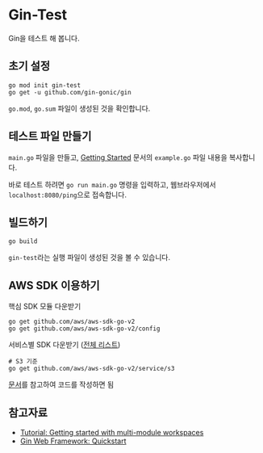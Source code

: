 # Gin-Test

Gin을 테스트 해 봅니다. 

## 초기 설정

```shell
go mod init gin-test
go get -u github.com/gin-gonic/gin
```

`go.mod`, `go.sum` 파일이 생성된 것을 확인합니다. 

## 테스트 파일 만들기 

`main.go` 파일을 만들고, [Getting Started](https://gin-gonic.com/docs/quickstart/#getting-started) 문서의 `example.go` 파일 내용을 복사합니다. 

바로 테스트 하려면 `go run main.go` 명령을 입력하고, 웹브라우저에서 `localhost:8080/ping`으로 접속합니다. 

## 빌드하기

```shell
go build
```

`gin-test`라는 실행 파일이 생성된 것을 볼 수 있습니다.

## AWS SDK 이용하기

핵심 SDK 모듈 다운받기

```shell
go get github.com/aws/aws-sdk-go-v2
go get github.com/aws/aws-sdk-go-v2/config
```

서비스별 SDK 다운받기 ([전체 리스트](https://pkg.go.dev/github.com/aws/aws-sdk-go-v2#section-readme))

```shell
# S3 기준
go get github.com/aws/aws-sdk-go-v2/service/s3
```

[문서](https://aws.github.io/aws-sdk-go-v2/docs/getting-started/#invoke-an-operation)를 참고하여 코드를 작성하면 됨

## 참고자료

* [Tutorial: Getting started with multi-module workspaces](https://go.dev/doc/tutorial/workspaces)
* [Gin Web Framework: Quickstart](https://gin-gonic.com/docs/quickstart/)